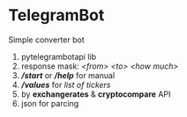# TelegramBot
Simple converter bot
1. pytelegrambotapi lib
2. response mask: _\<from> <to\> <how much\>_
3. **_/start_** or **_/help_** for manual
4. **_/values_** for _list of tickers_
5. by **exchangerates** & **cryptocompare** API
6. json for parcing
